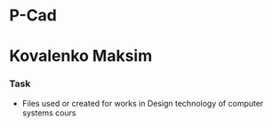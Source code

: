 # P-Cad
# Kovalenko Maksim

### Task

* Files used or created for works in Design technology of computer systems cours

